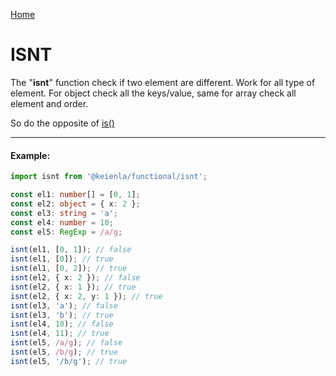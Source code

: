 [Home](./../../README.md)

# ISNT

The "**isnt**" function check if two element are different. Work for all type of element. For object check all the keys/value, same for array check all element and order.

So do the opposite of [is()](./../is/is.md)

---

#### Example:

```typescript
import isnt from '@keienla/functional/isnt';

const el1: number[] = [0, 1];
const el2: object = { x: 2 };
const el3: string = 'a';
const el4: number = 10;
const el5: RegExp = /a/g;

isnt(el1, [0, 1]); // false
isnt(el1, [0]); // true
isnt(el1, [0, 2]); // true
isnt(el2, { x: 2 }); // false
isnt(el2, { x: 1 }); // true
isnt(el2, { x: 2, y: 1 }); // true
isnt(el3, 'a'); // false
isnt(el3, 'b'); // true
isnt(el4, 10); // false
isnt(el4, 11); // true
isnt(el5, /a/g); // false
isnt(el5, /b/g); // true
isnt(el5, '/b/g'); // true
```

